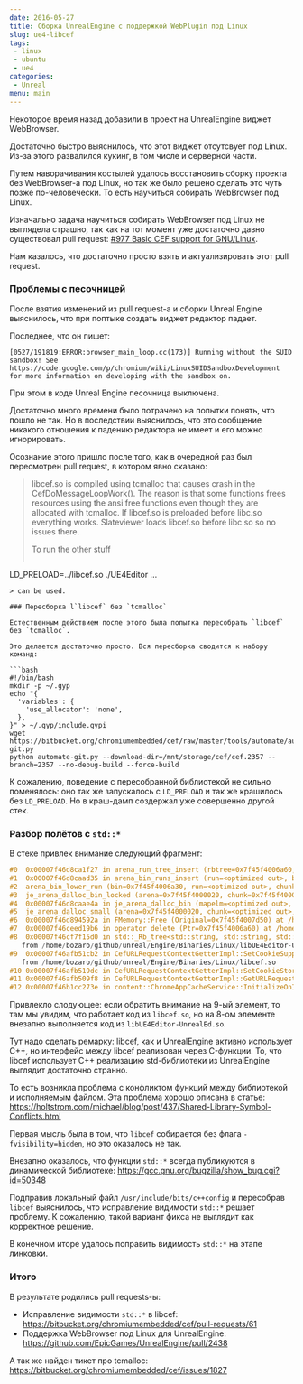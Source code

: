 ```yaml
---
date: 2016-05-27
title: Сборка UnrealEngine с поддержкой WebPlugin под Linux
slug: ue4-libcef
tags:
 - linux
 - ubuntu
 - ue4
categories:
 - Unreal
menu: main
---
```


Некоторое время назад добавили в проект на UnrealEngine виджет WebBrowser.

Достаточно быстро выяснилось, что этот виджет отсутсвует под Linux. Из-за этого развалился кукинг,
в том числе и серверной части.

Путем наворачивания костылей удалось восстановить сборку проекта без WebBrowser-а под Linux, но так
же было решено сделать это чуть позже по-человечески. То есть научиться собирать WebBrowser
под Linux.

<!-- more -->

Изначально задача научиться собирать WebBrowser под Linux не выглядела страшно, так как на тот
момент уже достаточно давно существовал
pull request: [#977 Basic CEF support for GNU/Linux](https://github.com/EpicGames/UnrealEngine/pull/977).

Нам казалось, что достаточно просто взять и актуализировать этот pull request.

### Проблемы с песочницей

После взятия изменений из pull request-а и сборки Unreal Engine выяснилось, что при поптыке создать виджет редактор падает.

Последнее, что он пишет:
```
[0527/191819:ERROR:browser_main_loop.cc(173)] Running without the SUID sandbox! See https://code.google.com/p/chromium/wiki/LinuxSUIDSandboxDevelopment for more information on developing with the sandbox on.
```

При этом в коде Unreal Engine песочница выключена.

Достаточно много времени было потрачено на попытки понять, что пошло не так. Но в последствии
выяснилось, что это сообщение никакого отношения к падению редактора не имеет и его можно
игнорировать.

Осознание этого пришло после того, как в очередной раз был пересмотрен pull request, в котором
явно сказано:

> libcef.so is compiled using tcmalloc that causes crash in the CefDoMessageLoopWork(). The
> reason is that some functions frees resources using the ansi free functions even though they
> are allocated with tcmalloc. If libcef.so is preloaded before libc.so everything works.
> Slateviewer loads libcef.so before libc.so so no issues there.
>
> To run the other stuff
> ```
LD_PRELOAD=../libcef.so ./UE4Editor ...
```
> can be used.

### Пересборка l`libcef` без `tcmalloc`

Естественным действием после этого была попытка пересобрать `libcef` без `tcmalloc`.

Это делается достаточно просто. Вся пересборка сводится к набору команд:

```bash
#!/bin/bash
mkdir -p ~/.gyp
echo "{
  'variables': {
    'use_allocator': 'none',
  },
}" > ~/.gyp/include.gypi
wget https://bitbucket.org/chromiumembedded/cef/raw/master/tools/automate/automate-git.py
python automate-git.py --download-dir=/mnt/storage/cef/cef.2357 --branch=2357 --no-debug-build --force-build
```

К сожалению, поведение с пересобранной библиотекой не сильно поменялось: оно так же запускалось
с `LD_PRELOAD` и так же крашилось без `LD_PRELOAD`. Но в краш-дамп создержал уже совершенно другой
стек.

### Разбор полётов с `std::*`

В стеке привлек внимание следующий фрагмент:

```c++
#0  0x00007f46d8ca1f27 in arena_run_tree_insert (rbtree=0x7f45f4006a60, node=0x7f45f4000048) at src/arena.c:69
#1  0x00007f46d8caad35 in arena_bin_runs_insert (run=<optimized out>, bin=0x7f45f4006a30) at src/arena.c:1330
#2  arena_bin_lower_run (bin=0x7f45f4006a30, run=<optimized out>, chunk=<optimized out>, arena=<optimized out>) at src/arena.c:1868
#3  je_arena_dalloc_bin_locked (arena=0x7f45f4000020, chunk=0x7f45f4000000, ptr=<optimized out>, mapelm=<optimized out>) at src/arena.c:1898
#4  0x00007f46d8caae4a in je_arena_dalloc_bin (mapelm=<optimized out>, pageind=<optimized out>, ptr=0x7f45f4007d50, chunk=0x7f45f4000000, arena=0x7f45f4000020) at src/arena.c:1917
#5  je_arena_dalloc_small (arena=0x7f45f4000020, chunk=<optimized out>, ptr=0x7f45f4007d50, pageind=<optimized out>) at src/arena.c:1933
#6  0x00007f46d894592a in FMemory::Free (Original=0x7f45f4007d50) at /home/bozaro/github/unreal/Engine/Source/Runtime/Core/Private/HAL/UnrealMemory.cpp:114
#7  0x00007f46ceed19b6 in operator delete (Ptr=0x7f45f4006a60) at /home/bozaro/github/unreal/Engine/Source/Editor/UnrealEd/Private/UnrealEd.cpp:192
#8  0x00007f46cf7f15d0 in std::_Rb_tree<std::string, std::string, std::_Identity<std::string>, std::less<std::string>, std::allocator<std::string> >::_M_erase(std::_Rb_tree_node<std::string>*) ()
   from /home/bozaro/github/unreal/Engine/Binaries/Linux/libUE4Editor-UnrealEd.so
#9  0x00007f46afb51cb2 in CefURLRequestContextGetterImpl::SetCookieSupportedSchemes(std::vector<std::string, std::allocator<std::string> > const&) ()
   from /home/bozaro/github/unreal/Engine/Binaries/Linux/libcef.so
#10 0x00007f46afb519dc in CefURLRequestContextGetterImpl::SetCookieStoragePath(base::FilePath const&, bool) () from /home/bozaro/github/unreal/Engine/Binaries/Linux/libcef.so
#11 0x00007f46afb509f8 in CefURLRequestContextGetterImpl::GetURLRequestContext() () from /home/bozaro/github/unreal/Engine/Binaries/Linux/libcef.so
#12 0x00007f46b1cc273e in content::ChromeAppCacheService::InitializeOnIOThread(base::FilePath const&, content::ResourceContext*, net::URLRequestContextGetter*, scoped_refptr<storage::SpecialStoragePolicy>) () from /home/bozaro/github/unreal/Engine/Binaries/Linux/libcef.so
```

Привлекло слодующее: если обратить внимание на 9-ый элемент, то там мы увидим, что работает код
из `libcef.so`, но на 8-ом элементе внезапно выполняется код из `libUE4Editor-UnrealEd.so`.

Тут надо сделать ремарку: libcef, как и UnrealEngine активно использует C++, но интерфейс между
libcef реализован через C-функции. То, что libcef использует C++ реализацию std-библиотеки из
UnrealEngine выглядит достаточно странно.

То есть возникла проблема с конфликтом функций между библиотекой и исполняемым файлом. Эта проблема
хорошо описана в статье: https://holtstrom.com/michael/blog/post/437/Shared-Library-Symbol-Conflicts.html

Первая мысль была в том, что `libcef` собирается без флага `-fvisibility=hidden`, но это оказалось не так.

Внезапно оказалось, что функции `std::*` всегда публикуются в динамической
библиотеке: https://gcc.gnu.org/bugzilla/show_bug.cgi?id=50348

Подправив локальный файл `/usr/include/bits/c++config` и пересобрав `libcef` выяснилось, что исправление
видимости `std::*` решает проблему. К сожалению, такой вариант фикса не выглядит как корректное решение.

В конечном иторе удалось поправить видимость `std::*` на этапе линковки.

### Итого

В результате родились pull requests-ы:

 * Исправление видимости `std::*` в libcef: https://bitbucket.org/chromiumembedded/cef/pull-requests/61
 * Поддержка WebBrowser под Linux для UnrealEngine: https://github.com/EpicGames/UnrealEngine/pull/2438

А так же найден тикет про tcmalloc: https://bitbucket.org/chromiumembedded/cef/issues/1827
